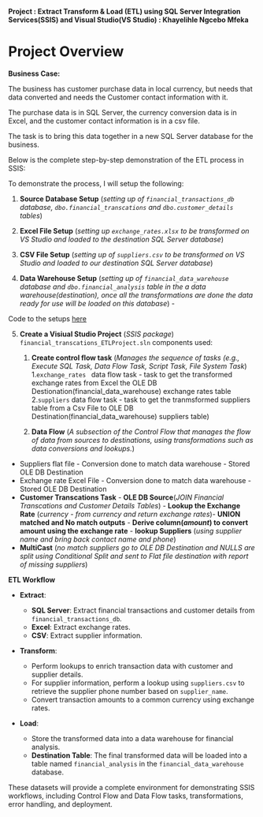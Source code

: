 **Project : Extract Transform & Load (ETL) using SQL Server Integration Services(SSIS) and Visual Studio(VS Studio) : Khayelihle Ngcebo Mfeka**

# Project Overview

**Business Case:**

The business has customer purchase data in local currency, but needs that data converted and needs the Customer contact information with it.

The purchase data is in SQL Server, the currency conversion data is in Excel, and the customer contact information is in a csv file.

The task is to bring this data together in a new SQL Server database for the business.

Below is the complete step-by-step demonstration of the ETL process in SSIS:

To demonstrate the process, I will setup the following:


1. **Source Database Setup** (*setting up of `financial_transactions_db` database, `dbo.financial_transcations` and `dbo.customer_details` tables*)
   
2. **Excel File Setup** (*setting up `exchange_rates.xlsx` to be transformed on VS Studio and loaded to the destination SQL Server database*)
   
3. **CSV File Setup** (*setting up of `suppliers.csv` to be transformed on VS Studio and loaded to our destination SQL Server database*)

4. **Data Warehouse Setup** (*setting up of `financial_data_warehouse` database and `dbo.financial_analysis` table in the  a data warehouse(destination), once all the transformations are done the data ready for use will be loaded on this database*) -

Code to the setups [here](https://github.com/KhayelihleMfeka/Data-Science-Projects/blob/main/ETL%20Using%20SSIS/Database%20setup.md)

5. **Create a Visiual Studio Project** (*SSIS package*) `financial_transcations_ETLProject.sln`
components used:
      1. **Create control flow task**  (*Manages the sequence of tasks (e.g., Execute SQL Task, Data Flow Task, Script Task, File System Task*)
           1.`exchange_rates ` data flow task - task to get the transformed exchange rates from Excel the OLE DB Destionation(financial_data_warehouse) exchange rates table
           2.`suppliers` data flow task - task to get the tranmsformed suppliers table from a Csv File to OLE DB Destination(financial_data_warehouse) suppliers table)





      3. **Data Flow** (*A subsection of the Control Flow that manages the flow of data from sources to destinations, using transformations such as data conversions and lookups.*)
     

* Suppliers flat file - Conversion done to match data warehouse - Stored OLE DB Destination
* Exchange rate Excel File - Conversion done to match data warehouse - Stored OLE DB Destination
* **Customer Transcations Task** - **OLE DB Source**(*JOIN Financial Transcations and Customer Details Tables*) - **Lookup the Exchange Rate** (*currency - from currency and return exchange rates*)- **UNION matched and No match outputs** - **Derive column(*amount*) to convert amount using the exchange rate** - **lookup Suppliers** (*using supplier name and bring back contact name and phone*)
* **MultiCast** (*no match suppliers go to OLE DB Destination and NULLS are split using Conditional Split and sent to Flat file destination with report of missing suppliers*)



**ETL Workflow**

- **Extract**:
  - **SQL Server**: Extract financial transactions and customer details from `financial_transactions_db`.
  - **Excel**: Extract exchange rates.
  - **CSV**: Extract supplier information.

- **Transform**:
  - Perform lookups to enrich transaction data with customer and supplier details.
  - For supplier information, perform a lookup using `suppliers.csv` to retrieve the supplier phone number based on `supplier_name`.
  - Convert transaction amounts to a common currency using exchange rates.

- **Load**:
  - Store the transformed data into a data warehouse for financial analysis.
  - **Destination Table**: The final transformed data will be loaded into a table named `financial_analysis` in the `financial_data_warehouse` database.

These datasets will provide a complete environment for demonstrating SSIS workflows, including Control Flow and Data Flow tasks, transformations, error handling, and deployment. 






